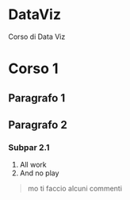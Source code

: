 # DataViz
Corso di Data Viz

# Corso 1
## Paragrafo 1
## Paragrafo 2
### Subpar 2.1

1. All work
2. And no play

> mo ti faccio alcuni commenti
